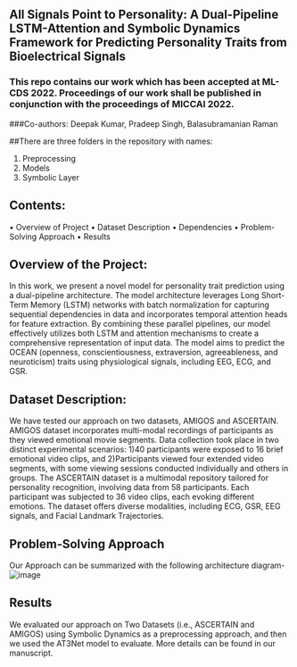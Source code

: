 ## All Signals Point to Personality: A Dual-Pipeline LSTM-Attention and Symbolic Dynamics Framework for Predicting Personality Traits from Bioelectrical Signals
### This repo contains our work which has been accepted at ML-CDS 2022. Proceedings of our work shall be published in conjunction with the proceedings of MICCAI 2022.
###Co-authors: Deepak Kumar, Pradeep Singh, Balasubramanian Raman

##There are three folders in the repository with names:
1. Preprocessing
2. Models
3. Symbolic Layer

## Contents:
•	Overview of Project 
•	Dataset Description
•	Dependencies 
•	Problem-Solving Approach 
•	Results

## Overview of the Project:
In this work, we present a novel model for personality trait prediction using a dual-pipeline architecture. The model architecture leverages Long Short-Term Memory (LSTM) networks with batch normalization for capturing sequential dependencies in data and incorporates temporal attention heads for feature extraction. By combining these parallel pipelines, our model effectively utilizes both LSTM and attention mechanisms to create a comprehensive representation of input data. The model aims to predict the OCEAN (openness, conscientiousness, extraversion, agreeableness, and neuroticism) traits using physiological signals, including EEG, ECG, and GSR.

## Dataset Description:
We have tested our approach on two datasets, AMIGOS and ASCERTAIN. AMIGOS dataset incorporates multi-modal recordings of participants as they viewed emotional movie segments. Data collection took place in two distinct experimental scenarios: 1)40 participants were exposed to 16 brief emotional video clips, and 2)Participants viewed four extended video segments, with some viewing sessions conducted individually and others in groups.
The ASCERTAIN dataset is a multimodal repository tailored for personality recognition, involving data from 58 participants. Each participant was subjected to 36 video clips, each evoking different emotions. The dataset offers diverse modalities, including ECG, GSR, EEG signals, and Facial Landmark Trajectories.


## Problem-Solving Approach 
Our Approach can be summarized with the following architecture diagram-
![image](https://user-images.githubusercontent.com/79198655/190871162-e118a57b-b55f-4527-954e-29039675ec69.png)

## Results
We evaluated our approach on Two Datasets (i.e., ASCERTAIN and AMIGOS) using Symbolic Dynamics as a preprocessing approach, and then we used the AT3Net model to evaluate. 
More details can be found in our manuscript. 
